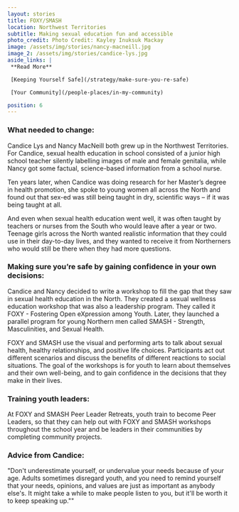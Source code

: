 ```yaml
---
layout: stories
title: FOXY/SMASH
location: Northwest Territories
subtitle: Making sexual education fun and accessible
photo_credit: Photo Credit: Kayley Inuksuk Mackay
image: /assets/img/stories/nancy-macneill.jpg
image_2: /assets/img/stories/candice-lys.jpg
aside_links: |
 **Read More**

 [Keeping Yourself Safe](/strategy/make-sure-you-re-safe)

 [Your Community](/people-places/in-my-community)

position: 6
---
```


### What needed to change:
Candice Lys and Nancy MacNeill both grew up in the Northwest Territories. For Candice, sexual health education in school consisted of a junior high school teacher silently labelling images of male and female genitalia, while Nancy got some factual, science-based information from a school nurse.

Ten years later, when Candice was doing research for her Master’s degree in health promotion, she spoke to young women all across the North and found out that sex-ed was still being taught in dry, scientific ways – if it was being taught at all.

And even when sexual health education went well, it was often taught by teachers or nurses from the South who would leave after a year or two.  
Teenage girls across the North wanted realistic information that they could use in their day-to-day lives, and they wanted to receive it from Northerners who would still be there when they had more questions.

### Making sure you’re safe by gaining confidence in your own decisions:

Candice and Nancy decided to write a workshop to fill the gap that they saw in sexual health education in the North. They created a sexual wellness education workshop that was also a leadership program. They called it FOXY - Fostering Open eXpression among Youth. Later, they launched a parallel program for young Northern men called SMASH - Strength, Masculinities, and Sexual Health.

FOXY and SMASH use the visual and performing arts to talk about sexual health, healthy relationships, and positive life choices. Participants act out different scenarios and discuss the benefits of different reactions to social situations. The goal of the workshops is for youth to learn about themselves and their own well-being, and to gain confidence in the decisions that they make in their lives.

### Training youth leaders:
At FOXY and SMASH Peer Leader Retreats, youth train to become Peer Leaders, so that they can help out with FOXY and SMASH workshops throughout the school year and be leaders in their communities by completing community projects.

### Advice from Candice:
"Don't underestimate yourself, or undervalue your needs because of your age. Adults sometimes disregard youth, and you need to remind yourself that your needs, opinions, and values are just as important as anybody else's. It might take a while to make people listen to you, but it'll be worth it to keep speaking up.""
